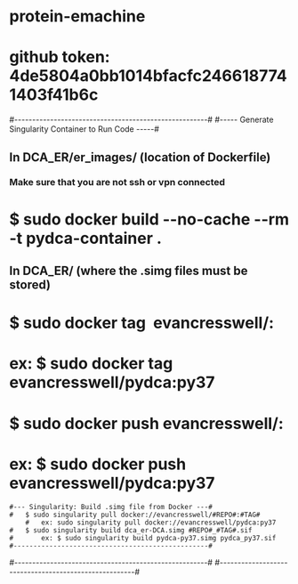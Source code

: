 # protein-emachine
# github token: 4de5804a0bb1014bfacfc2466187741403f41b6c

#------------------------------------------------------#
#----- Generate Singularity Container to Run Code -----#
## In DCA_ER/er_images/ (location of Dockerfile)
### Make sure that you are not ssh or vpn connected
#	$ sudo docker build --no-cache --rm -t pydca-container .

## In DCA_ER/ (where the .simg files must be stored)
#	$ sudo docker tag <IMAGE ID> evancresswell/<REPO>:<TAG>
#		ex: $ sudo docker tag <IMAGE ID> evancresswell/pydca:py37
#	$ sudo docker push evancresswell/<REPO>:<TAG>
#		ex: $ sudo docker push evancresswell/pydca:py37

	#--- Singularity: Build .simg file from Docker ---#
	#	$ sudo singularity pull docker://evancresswell/#REPO#:#TAG#
		#	ex: sudo singularity pull docker://evancresswell/pydca:py37
	#	$ sudo singularity build dca_er-DCA.simg #REPO#_#TAG#.sif 
	#		ex: $ sudo singularity build pydca-py37.simg pydca_py37.sif 
	#-------------------------------------------------#

#------------------------------------------------------#
#------------------------------------------------------#
